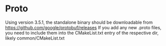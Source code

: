 # Proto

Using version 3.5.1, the standalone binary should be downloadable from https://github.com/google/protobuf/releases
If you add any new .proto files, you need to include them into the CMakeList.txt entry of the respective dir, likely common/CMakeList.txt